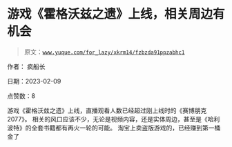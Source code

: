 # 游戏《霍格沃兹之遗》上线，相关周边有机会

> 原文：[`www.yuque.com/for_lazy/xkrm14/fzbzda91ppzabhc1`](https://www.yuque.com/for_lazy/xkrm14/fzbzda91ppzabhc1)

作者： 疯船长

日期：2023-02-09

点赞数：8

游戏《霍格沃兹之遗》上线，直播观看人数已经超过刚上线时的《赛博朋克 2077》。 相关的风口应该不少，无论是视频内容，还是实体周边，甚至是《哈利波特》的全套书籍都有再火一轮的可能。 淘宝上卖盗版游戏的，已经赚到第一桶金了



